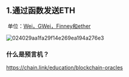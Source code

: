 ## 1.通过函数发送ETH

​	单位：[Wei，GWei，Finney和ether](https://www.alchemy.com/gwei-calculator)

![024029aa1fa29f14e269ea194a276e3](D:\studied\web3\learning\level0\3.Solidity进阶：FundMe&ERC-20\pic\024029aa1fa29f14e269ea194a276e3.png)



### 什么是预言机？

https://chain.link/education/blockchain-oracles
